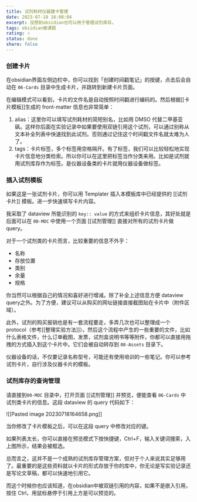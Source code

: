 ```yaml
---
title: 试剂耗材仪器建卡管理
date: 2023-07-18 16:08:04
excerpt: 没想到obsidian也可以用于管理试剂库存。
tags: obsidian做课题
rating: ⭐
status: done
share: false
---
```


### 创建卡片

在obsidian界面左侧边栏中，你可以找到「创建时间戳笔记」的按键，点击后会自动在 `06-Cards` 目录中生成卡片，并跳转到新建卡片页面。

在编辑模式可以看到，卡片的文件名是自动按照时间戳进行编码的。然后根据[[卡片模板]]生成的 front-matter 信息也非常简单：

1. alias：这里你可以填写试剂耗材的简短别名，比如用 DMSO 代替二甲基亚砜。这样你后面在实验记录中如果要使用双链引用这个试剂，可以通过别称从文本补全列表中快速找到此试剂。否则通过记住这个时间戳文件名就太难为人了。
2. tags：卡片标签，多个标签用空格隔开。有了标签，我们可以比较轻松地实现卡片信息地分类检索。所以你可以在这里把标签当作分类来用。比如是试剂就用试剂库存作为标签。是仪器设备类的卡片就用仪器设备做标签。

### 插入试剂模板

如果这是一张试剂卡片，你可以用 Templater 插入本模板库中已经提供的 [[试剂卡片]] 模板。进一步快速填写卡片内容。

我采取了 dataview 所能识别的 `key:: value` 的方式来组织卡片信息，其好处就是后面可以在 `00-MOC` 中使用一个页面 [[试剂管理]] 直接对所有的试剂卡片做 query。

对于一个试剂类的卡片而言，比较重要的信息不外乎：

- 名称
- 存放位置
- 类别
- 余量
- 规格

你当然可以根据自己的情况和喜好进行增减。除了补全上述信息方便 dataview query之外。为了方便，建议可以从购买的网址链接直接截图贴在卡片中（附件区域）。

此外，试剂的购买报销也是有一套流程要走，多弄几次也可以整理成一个 protocol（参考[[整理实验方法]]）。然后这个流程中产生的一些重要的文件，比如什么表格文件，什么订单截图，发票，试剂盒说明书等等附件，你都可以直接用拖拽的方式插入到这个卡片中。它们会被自动转存到 `08-Assets` 目录下。

仪器设备的话，不仅要记录名称型号，可能还有使用培训的一些笔记。你可以参考试剂卡片，自行涉及仪器卡片的模板。

### 试剂库存的查询管理

 请直接到`00-MOC` 目录中，打开页面 [[试剂管理]] 并预览，便能查看 `06-Cards` 中试剂类卡片的信息。这段 dataview 的 query 代码如下：

![[Pasted image 20230718164658.png]]

 当你修改了卡片模板之后，可以在这段 query 中修改对应的键。
 
 如果列表太长，你可以直接在预览模式下按快捷键，Ctrl+F，输入关键词搜索，入上图所示，结果会被框选。
 
 总而言之，这并不是一个成熟的试剂库存管理方案，但对于个人来说其实足够用了。最重要的是这些资料就以卡片的形式存放于你的库中，你无论是写实验记录还是写论文草稿，都可以快速地引用它。
 
 而这个时候你也应该知道，在obsidian中被双链引用的内容，如果不是嵌入引用，按住 Ctrl，用鼠标悬停于引用上方是可以预览的。
 
 
